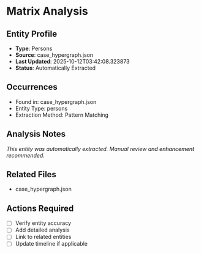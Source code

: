 # Matrix Analysis

## Entity Profile
- **Type**: Persons
- **Source**: case_hypergraph.json
- **Last Updated**: 2025-10-12T03:42:08.323873
- **Status**: Automatically Extracted

## Occurrences
- Found in: case_hypergraph.json
- Entity Type: persons
- Extraction Method: Pattern Matching

## Analysis Notes
*This entity was automatically extracted. Manual review and enhancement recommended.*

## Related Files
- case_hypergraph.json

## Actions Required
- [ ] Verify entity accuracy
- [ ] Add detailed analysis
- [ ] Link to related entities
- [ ] Update timeline if applicable
